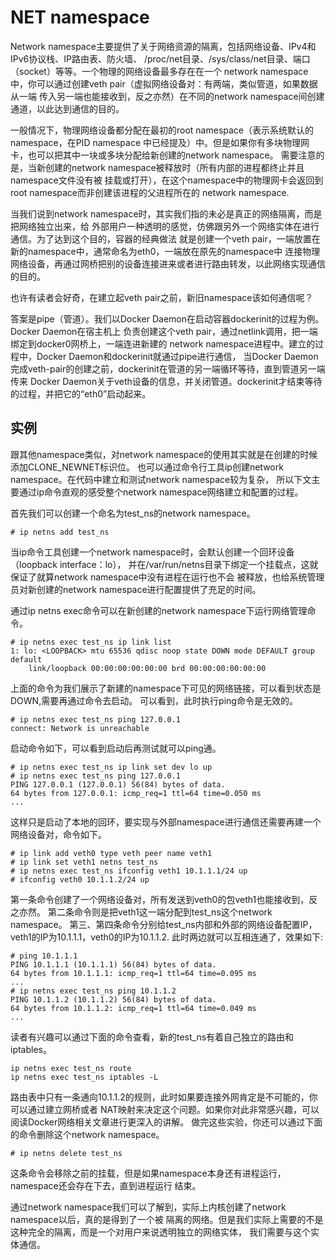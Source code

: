 NET namespace
========================================

Network namespace主要提供了关于网络资源的隔离，包括网络设备、IPv4和IPv6协议栈、IP路由表、防火墙、
/proc/net目录、/sys/class/net目录、端口（socket）等等。一个物理的网络设备最多存在在一个
network namespace中，你可以通过创建veth pair（虚拟网络设备对：有两端，类似管道，如果数据从一端
传入另一端也能接收到，反之亦然）在不同的network namespace间创建通道，以此达到通信的目的。

一般情况下，物理网络设备都分配在最初的root namespace（表示系统默认的namespace，在PID namespace
中已经提及）中。但是如果你有多块物理网卡，也可以把其中一块或多块分配给新创建的network namespace。
需要注意的是，当新创建的network namespace被释放时（所有内部的进程都终止并且namespace文件没有被
挂载或打开），在这个namespace中的物理网卡会返回到root namespace而非创建该进程的父进程所在的
network namespace.

当我们说到network namespace时，其实我们指的未必是真正的网络隔离，而是把网络独立出来，给
外部用户一种透明的感觉，仿佛跟另外一个网络实体在进行通信。为了达到这个目的，容器的经典做法
就是创建一个veth pair，一端放置在新的namespace中，通常命名为eth0，一端放在原先的namespace中
连接物理网络设备，再通过网桥把别的设备连接进来或者进行路由转发，以此网络实现通信的目的。

也许有读者会好奇，在建立起veth pair之前，新旧namespace该如何通信呢？

答案是pipe（管道）。我们以Docker Daemon在启动容器dockerinit的过程为例。Docker Daemon在宿主机上
负责创建这个veth pair，通过netlink调用，把一端绑定到docker0网桥上，一端连进新建的
network namespace进程中。建立的过程中，Docker Daemon和dockerinit就通过pipe进行通信，
当Docker Daemon完成veth-pair的创建之前，dockerinit在管道的另一端循环等待，直到管道另一端传来
Docker Daemon关于veth设备的信息，并关闭管道。dockerinit才结束等待的过程，并把它的“eth0”启动起来。

实例
----------------------------------------

跟其他namespace类似，对network namespace的使用其实就是在创建的时候添加CLONE_NEWNET标识位。
也可以通过命令行工具ip创建network namespace。在代码中建立和测试network namespace较为复杂，
所以下文主要通过ip命令直观的感受整个network namespace网络建立和配置的过程。

首先我们可以创建一个命名为test_ns的network namespace。

```
# ip netns add test_ns
```

当ip命令工具创建一个network namespace时，会默认创建一个回环设备（loopback interface：lo），
并在/var/run/netns目录下绑定一个挂载点，这就保证了就算network namespace中没有进程在运行也不会
被释放，也给系统管理员对新创建的network namespace进行配置提供了充足的时间。

通过ip netns exec命令可以在新创建的network namespace下运行网络管理命令。

```
# ip netns exec test_ns ip link list
1: lo: <LOOPBACK> mtu 65536 qdisc noop state DOWN mode DEFAULT group default
    link/loopback 00:00:00:00:00:00 brd 00:00:00:00:00:00
```

上面的命令为我们展示了新建的namespace下可见的网络链接，可以看到状态是DOWN,需要再通过命令去启动。
可以看到，此时执行ping命令是无效的。

```
# ip netns exec test_ns ping 127.0.0.1
connect: Network is unreachable
```

启动命令如下，可以看到启动后再测试就可以ping通。

```
# ip netns exec test_ns ip link set dev lo up
# ip netns exec test_ns ping 127.0.0.1
PING 127.0.0.1 (127.0.0.1) 56(84) bytes of data.
64 bytes from 127.0.0.1: icmp_req=1 ttl=64 time=0.050 ms
...
```

这样只是启动了本地的回环，要实现与外部namespace进行通信还需要再建一个网络设备对，命令如下。

```
# ip link add veth0 type veth peer name veth1
# ip link set veth1 netns test_ns
# ip netns exec test_ns ifconfig veth1 10.1.1.1/24 up
# ifconfig veth0 10.1.1.2/24 up
```

第一条命令创建了一个网络设备对，所有发送到veth0的包veth1也能接收到，反之亦然。
第二条命令则是把veth1这一端分配到test_ns这个network namespace。
第三、第四条命令分别给test_ns内部和外部的网络设备配置IP，veth1的IP为10.1.1.1，veth0的IP为10.1.1.2.
此时两边就可以互相连通了，效果如下:

```
# ping 10.1.1.1
PING 10.1.1.1 (10.1.1.1) 56(84) bytes of data.
64 bytes from 10.1.1.1: icmp_req=1 ttl=64 time=0.095 ms
...
# ip netns exec test_ns ping 10.1.1.2
PING 10.1.1.2 (10.1.1.2) 56(84) bytes of data.
64 bytes from 10.1.1.2: icmp_req=1 ttl=64 time=0.049 ms
...
```

读者有兴趣可以通过下面的命令查看，新的test_ns有着自己独立的路由和iptables。

```
ip netns exec test_ns route
ip netns exec test_ns iptables -L
```

路由表中只有一条通向10.1.1.2的规则，此时如果要连接外网肯定是不可能的，你可以通过建立网桥或者
NAT映射来决定这个问题。如果你对此非常感兴趣，可以阅读Docker网络相关文章进行更深入的讲解。
做完这些实验，你还可以通过下面的命令删除这个network namespace。

```
# ip netns delete test_ns
```

这条命令会移除之前的挂载，但是如果namespace本身还有进程运行，namespace还会存在下去，直到进程运行
结束。

通过network namespace我们可以了解到，实际上内核创建了network namespace以后，真的是得到了一个被
隔离的网络。但是我们实际上需要的不是这种完全的隔离，而是一个对用户来说透明独立的网络实体，
我们需要与这个实体通信。